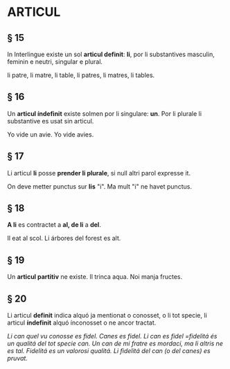 # ARTICUL

## § 15

In Interlingue existe un sol **articul definit**: **li**, por li substantives masculin, feminin e neutri, singular e plural.

li patre, li matre, li table, li patres, li matres, li tables.

## § 16

Un **articul índefinit** existe solmen por li singulare: **un**. Por li plurale li substantive es usat sin articul.

Yo vide un avie. Yo vide avies.

## § 17

Li articul **li** posse **prender li plurale**, si null altri parol expresse it.

On deve metter punctus sur **lis** "i". Ma mult "i" ne havet punctus.

## § 18

**A li** es contractet a **al, de li** a **del**.

Il eat al scol. Li árbores del forest es alt.

## § 19

Un **articul partitiv** ne existe. Il trinca aqua. Noi manja fructes.

## § 20

Li articul **definit** indica alquó ja mentionat o conosset, o li tot specie, li articul **índefinit** alquó ínconosset o ne ancor tractat.

_Li can quel vu conosse es fidel. Canes es fidel. Li can es fidel =fidelitá és un qualitá del tot specie can. Un can de mi fratre es mordaci, ma li altris ne es tal. Fidelitá es un valorosi qualitá. Li fidelitá del can (o del canes) es pruvat._
